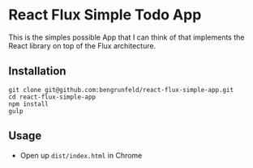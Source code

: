 # React Flux Simple Todo App

This is the simples possible App that I can think of that implements the React library on top of the Flux architecture.

## Installation

    git clone git@github.com:bengrunfeld/react-flux-simple-app.git
    cd react-flux-simple-app
    npm install
    gulp

## Usage

* Open up `dist/index.html` in Chrome
